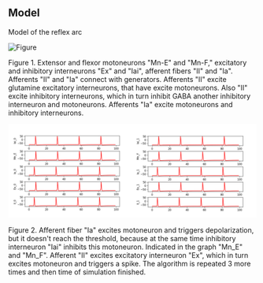 ## Model

Model of the reflex arc

![Figure](Diargams_1/cheme_rf_arc.png)

Figure 1. 
Extensor and flexor motoneurons "Mn-E" and "Mn-F,"
 excitatory and inhibitory interneurons "Ex" and "Iai",
  afferent fibers "II" and "Ia". 
Afferents "II" and "Ia" connect with generators.
Afferents "II" excite glutamine excitatory interneurons,
 that have excite motoneurons.
Also "II" excite inhibitory interneurons,
 which in turn inhibit GABA another inhibitory interneuron and motoneurons.
Afferents "Ia" excite  motoneurons and inhibitory interneurons.


![Figure](R_A_3.png)

Figure 2. 
Afferent fiber "Ia" excites motoneuron and triggers depolarization,
 but it doesn't reach the threshold, 
 because at the same time inhibitory interneuron "Iai" inhibits this motoneuron.
Indicated in the graph "Mn_E" and "Mn_F".
Afferent "II" excites excitatory interneuron "Ex",
 which in turn excites motoneuron and triggers a spike.
The algorithm is repeated 3 more times and then time of simulation finished.